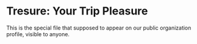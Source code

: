 # Tresure: Your Trip Pleasure
This is the special file that supposed to appear on our public organization profile, visible to anyone.
